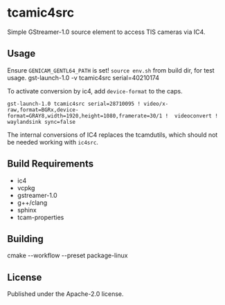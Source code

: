 # tcamic4src

Simple GStreamer-1.0 source element to access TIS cameras via IC4.

## Usage

Ensure `GENICAM_GENTL64_PATH` is set!
`source env.sh` from build dir, for test usage.
gst-launch-1.0 -v tcamic4src serial=40210174

To activate conversion by ic4, add `device-format` to the caps.

```
gst-launch-1.0 tcamic4src serial=28710095 ! video/x-raw,format=BGRx,device-format=GRAY8,width=1920,height=1080,framerate=30/1 !  videoconvert ! waylandsink sync=false 
```

The internal conversions of IC4 replaces the tcamdutils, which should not be needed working with `ic4src`.


## Build Requirements

- ic4
- vcpkg
- gstreamer-1.0
- g++/clang
- sphinx
- tcam-properties

## Building

cmake --workflow --preset package-linux

## License

Published under the Apache-2.0 license.
